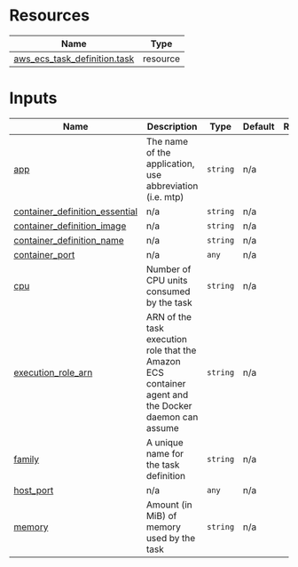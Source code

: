<!-- BEGIN_TF_DOCS -->


# Resources

| Name | Type |
|------|------|
| [aws_ecs_task_definition.task](https://registry.terraform.io/providers/hashicorp/aws/latest/docs/resources/ecs_task_definition) | resource |

# Inputs

| Name | Description | Type | Default | Required |
|------|-------------|------|---------|:--------:|
| <a name="input_app"></a> [app](#input\_app) | The name of the application, use abbreviation (i.e. mtp) | `string` | n/a | yes |
| <a name="input_container_definition_essential"></a> [container\_definition\_essential](#input\_container\_definition\_essential) | n/a | `string` | n/a | yes |
| <a name="input_container_definition_image"></a> [container\_definition\_image](#input\_container\_definition\_image) | n/a | `string` | n/a | yes |
| <a name="input_container_definition_name"></a> [container\_definition\_name](#input\_container\_definition\_name) | n/a | `string` | n/a | yes |
| <a name="input_container_port"></a> [container\_port](#input\_container\_port) | n/a | `any` | n/a | yes |
| <a name="input_cpu"></a> [cpu](#input\_cpu) | Number of CPU units consumed by the task | `string` | n/a | yes |
| <a name="input_execution_role_arn"></a> [execution\_role\_arn](#input\_execution\_role\_arn) | ARN of the task execution role that the Amazon ECS container agent and the Docker daemon can assume | `string` | n/a | yes |
| <a name="input_family"></a> [family](#input\_family) | A unique name for the task definition | `string` | n/a | yes |
| <a name="input_host_port"></a> [host\_port](#input\_host\_port) | n/a | `any` | n/a | yes |
| <a name="input_memory"></a> [memory](#input\_memory) | Amount (in MiB) of memory used by the task | `string` | n/a | yes |
<!-- END_TF_DOCS -->